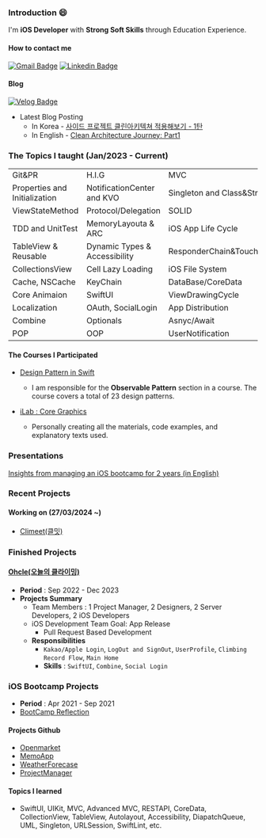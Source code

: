 ### Introduction 😄
I'm **iOS Developer** with **Strong Soft Skills** through Education Experience.

#### How to contact me
[![Gmail Badge](https://img.shields.io/badge/Gmail-d14836?style=flat-square&logo=Gmail&logoColor=white&link=mailto:leedoy7989@gmail.com)](mailto:leedoy7989@gmail.com)  [![Linkedin Badge](https://img.shields.io/badge/-LinkedIn-blue?style=flat-square&logo=Linkedin&logoColor=white&link=www.linkedin.com/in/doyilee2024)](https://www.linkedin.com/in/doyilee2024)

#### Blog
[![Velog Badge](https://img.shields.io/badge/Velog-30c997?style=flat-square&logo=Velog&logoColor=white&link=https://velog.io/@catcota/posts)](https://velog.io/@catcota/posts)
- Latest Blog Posting 
    - In Korea - [사이드 프로젝트 클린아키텍쳐 적용해보기 - 1탄
](https://velog.io/@catcota/사이드-프로젝트-클린아키텍쳐-적용해보기-1탄)
    - In English - [Clean Architecture Journey: Part1](https://github.com/ohcle/ohcle-iOS/blob/develop_cleanArchitecture/README.md)

### The Topics I taught (Jan/2023 - Current)
||||
|------|---|---|
|Git&PR|H.I.G|MVC|
|Properties and Initialization|NotificationCenter and KVO|Singleton and Class&Struct|
|ViewStateMethod|Protocol/Delegation|SOLID|
|TDD and UnitTest|MemoryLayouta & ARC|iOS App Life Cycle|
|TableView & Reusable|Dynamic Types & Accessibility|ResponderChain&TouchEvents|
|CollectionsView|Cell Lazy Loading|iOS File System|
|Cache, NSCache|KeyChain|DataBase/CoreData|
|Core Animaion|SwiftUI|ViewDrawingCycle|
|Localization|OAuth, SocialLogin|App Distribution|
|Combine|Optionals|Asnyc/Await|
|POP|OOP|UserNotification|

#### The Courses I Participated 
- [Design Pattern in Swift](https://yagom.net/courses/vsl-core-graphics/)
    - I am responsible for the **Observable Pattern** section in a course. The course covers a total of 23 design patterns.

- [iLab : Core Graphics](https://yagom.net/courses/vsl-core-graphics/)
    - Personally creating all the materials, code examples, and explanatory texts used.


### Presentations
[Insights from managing an iOS bootcamp for 2 years (in English)](https://www.linkedin.com/posts/serin-heo_seouliosmeetup-ios-techcommunity-activity-7167057395708276737-lZ9m?utm_source=share&utm_medium=member_desktop)



### Recent Projects
#### Working on (27/03/2024 ~)
- [Climeet(클밋)](https://github.com/TheClimeet)


### Finished Projects
#### [Ohcle(오늘의 클라이밍)](https://github.com/ohcle/ohcle-iOS/blob/develop_cleanArchitecture/README.md)
- **Period** : Sep 2022 - Dec  2023
- **Projects Summary**
    - Team Members : 1 Project Manager, 2 Designers, 2 Server Developers, 2 iOS Developers
    - iOS Development Team Goal: App Release
        - Pull Request Based Development
    - **Responsibilities**
        - `Kakao/Apple Login`, `LogOut and SignOut`, `UserProfile`, `Climbing Record Flow`, `Main Home`
        - **Skills** : `SwiftUI`, `Combine`, `Social Login`

### iOS Bootcamp Projects
- **Period** : Apr 2021 - Sep 2021
- [BootCamp Reflection](https://velog.io/@catcota/야곰아카데미커리어스타터캠프회고)

#### Projects Github
- [Openmarket](https://github.com/Ldoy/ios-open-market)
- [MemoApp](https://github.com/Ldoy/ios-cloud-notes)
- [WeatherForecase](https://github.com/Ldoy/ios-weather-forecast)
- [ProjectManager](https://github.com/Ldoy/ios-project-manager/tree/3-tacocat)

#### Topics I learned
- SwiftUI, UIKit, MVC, Advanced MVC, RESTAPI, CoreData, CollectionView, TableView, Autolayout, Accessibility, DiapatchQueue, UML, Singleton, URLSession, SwiftLint, etc.
